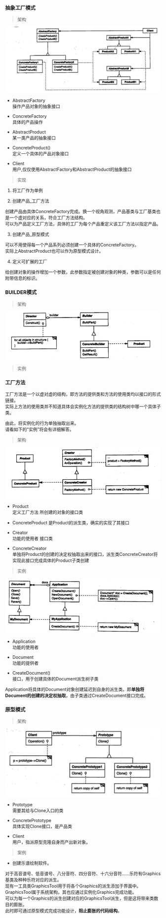 
### 抽象工厂模式   


> 架构

![架构](./img/03/01.PNG ':size=WIDTHxHEIGHT')  

* AbstractFactory     
操作产品对象的抽象接口    

* ConcreteFactory   
具体的产品操作    

* AbstractProduct   
某一类产品的抽象接口

* ConcreteProduct()   
定义一个具体的产品对象接口

* Client   
用户,仅仅使用AbstractFactory和AbstractProduct的抽象接口

> 实现   

1. 将工厂作为单例   

2. 创建产品_工厂方法    

创建产品由具体ConcreteFactory完成。换一个视角观测，产品基类与工厂基类也是一个虚对应的关系，符合工厂方法结构。  
可以为产品定义工厂方法，具体的工厂为每个产品重定义该工厂方法以指定产品。    

3. 创建产品_原型模式   

可以不用使得每一个产品系列必须创建一个具体的ConcreteFactory。    
实际上AbstractProduct也可以作为原型模式设计。


4. 定义可扩展的工厂   

给创建对象的操作增加一个参数，此参数指定被创建对象的种类，参数可以是任何附带信息的标识。    



### BUILDER模式   

> 架构

![架构](./img/03/02_BUILDER.PNG ':size=WIDTHxHEIGHT')     

> 实例



### 工厂方法

工厂方法是一个以虚对虚的结构，即方法的提供类和方法的使用类均以接口的形式链接。   
实际上方法的使用类并不知道具体会实例化方法的提供类的结构树中哪一个具体子类。     

由此，将实例化的行为单独抽取出来。   
请看如下的“实例”将会有详细解答。    


> 架构

![架构](./img/03/02_FACTORY_METHOD.PNG ':size=WIDTHxHEIGHT')  

* Product    
定义工厂方法 所创建的对象的接口类    

* ConcreteProduct
是Product的派生类，确实的实现了其接口  

* Creator    
功能的使用者 接口类     

* ConcreteCreator   
单独将Product的创建的决定权抽取出来的接口，派生类ConcreteCreator将实现此接口完成具体的Product子类创建


> 实例   

![架构](./img/03/02_Factory_Method_Example.PNG ':size=WIDTHxHEIGHT')  


* Application   
功能的使用者   

* Document   
功能的提供者    

* CreateDocument()    
接口，用于创建具体的Document派生树子类


Application将具体的Document对象创建延迟到自身的派生类。即**单独将Document的创建的决定权抽取**，由子类通过CreateDocument接口完成。    




### 原型模式


> 架构   

![架构](./img/03/02.PNG ':size=WIDTHxHEIGHT')  

* Prototype    
需要其给与Clone入口的类   

* ConcretePrototype   
具体实现Clone接口，是产品类     

* Client    
用户，指派原型克隆自身而产出新对象。   


> 案例   

* 创建乐谱绘制软件。    

对于高音谱号、低音谱号、八分音符、四分音符、十六分音符......乐符有Graphics基类及种种乐符对应的派生。   
现有一工具类GraphicsTool用于将各个Graphics的派生添加于界面中。   
GraphicsTool属于系统架构，其也应通过实例化Graphics完成功能。    
可以为每一个Graphics的派生创建对应的GraphicsTool派生，但是这将带来类数目的膨胀。   
此时即可通过原型模式完成功能设计，**阻止膨胀的代码结构**。   











